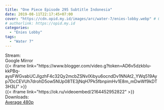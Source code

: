 ```yaml
---
title: "One Piece Episode 295 Subtitle Indonesia"
date: 2019-08-11T22:17:45+07:00
cover: "https://cdn.opid.my.id/images/arc/water-7/enies-lobby.webp" # Optional, cover
# authorlink: https://opid.my.id
categories:
  - "Enies Lobby"
tags:
  - "Water 7"
---
```

<div class="ui menu violet borderless inverted">
  <div class="header item active">
        Stream:
    </div>
  <a class="active item" data-tab="google">
    <i class="google drive icon"></i> Google
  </a>
  <a class="item nounderline" data-tab="mirror">
    <i class="odnoklassniki icon"></i> Mirror
  </a>
</div>
<div class="ui bottom attached tab segment active" style="border:0 !important;" data-tab="google">
 {{< iframe link="https://www.blogger.com/video.g?token=AD6v5dzkbIu-kkPBq-aysFWGvabUCJIgzhF4c32Qy2mcbZSNvlXibyu6ocndDv1NNAt2_YWq519Ayp7DcCEVUh7drohD5ow5NUp08TE3jNqH7Pk5fbnpimHv1E8m_mDwWf9kDT3H3LI" >}}
</div>
<div class="ui bottom attached tab segment" style="border:0 !important;" data-tab="mirror">
{{< iframe link="https://ok.ru/videoembed/2164452952822" >}}
</div>
<div class="ui menu violet borderless inverted">
  <div class="header item active">
        Downloads:
    </div>
  <a class="item nounderline" href="https://ouo.io/OR1eHI" target="_blank" rel="dofollow"><i class="google drive icon"></i>
    Average 480p</a>
</div>